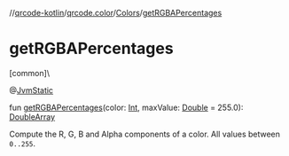 //[qrcode-kotlin](../../../index.md)/[qrcode.color](../index.md)/[Colors](index.md)/[getRGBAPercentages](get-r-g-b-a-percentages.md)

# getRGBAPercentages

[common]\

@[JvmStatic](https://kotlinlang.org/api/latest/jvm/stdlib/kotlin.jvm/-jvm-static/index.html)

fun [getRGBAPercentages](get-r-g-b-a-percentages.md)(color: [Int](https://kotlinlang.org/api/latest/jvm/stdlib/kotlin/-int/index.html), maxValue: [Double](https://kotlinlang.org/api/latest/jvm/stdlib/kotlin/-double/index.html) = 255.0): [DoubleArray](https://kotlinlang.org/api/latest/jvm/stdlib/kotlin/-double-array/index.html)

Compute the R, G, B and Alpha components of a color. All values between `0..255`.
